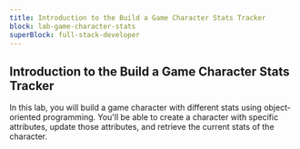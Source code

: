 ```yaml
---
title: Introduction to the Build a Game Character Stats Tracker
block: lab-game-character-stats
superBlock: full-stack-developer
---
```


## Introduction to the Build a Game Character Stats Tracker

In this lab, you will build a game character with different stats using object-oriented programming. You'll be able to create a character with specific attributes, update those attributes, and retrieve the current stats of the character.
